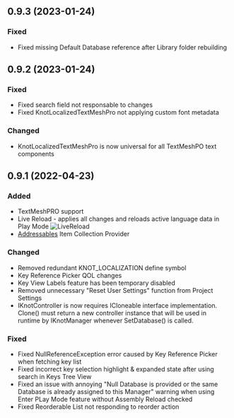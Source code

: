 ## 0.9.3 (2023-01-24)

### Fixed
* Fixed missing Default Database reference after Library folder rebuilding


## 0.9.2 (2023-01-24)

### Fixed
* Fixed search field not responsable to changes
* Fixed KnotLocalizedTextMeshPro not applying custom font metadata

### Changed
* KnotLocalizedTextMeshPro is now universal for all TextMeshPO text components

## 0.9.1 (2022-04-23)

### Added
* TextMeshPRO support
* Live Reload - applies all changes and reloads active language data in Play Mode
![LiveReload](https://user-images.githubusercontent.com/10213769/162785846-7615edc5-b27e-46c3-a7f3-8e447409791e.gif)
* [Addressables](https://docs.unity3d.com/Manual/com.unity.addressables.html) Item Collection Provider 

### Changed
* Removed redundant KNOT_LOCALIZATION define symbol
* Key Reference Picker QOL changes
* Key View Labels feature has been temporary disabled
* Removed unnecessary "Reset User Settings" function from Project Settings
* IKnotController is now requires ICloneable interface implementation. Clone() must return a new controller instance that will be used in runtime by IKnotManager whenever SetDatabase() is called.

### Fixed
* Fixed NullReferenceException error caused by Key Reference Picker when fetching key list
* Fixed incorrect key selection highlight & expanded state after using search in Keys Tree View
* Fixed an issue with annoying "Null Database is provided or the same Database is already assigned to this Manager" warning when using Enter PLay Mode feature without Assembly Reload checked
* Fixed Reorderable List not responding to reorder action
